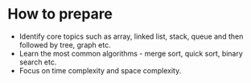 # How to prepare

* Identify core topics such as array, linked list, stack, queue and then followed by tree, graph etc.
* Learn the most common algorithms - merge sort, quick sort, binary search etc.
* Focus on time complexity and space complexity.